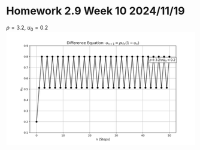 # Homework 2.9 Week 10 2024/11/19

$\rho = 3.2$, $u_0=0.2$
![alt text](https://github.com/Sebastian-8-bit/Homework/blob/main/figure/fig0.svg)
